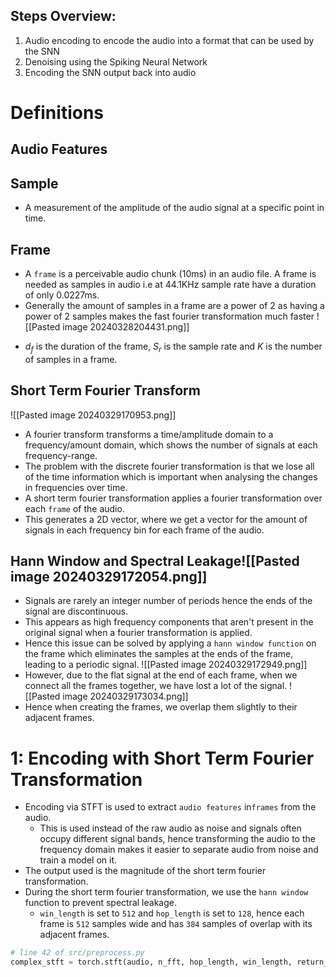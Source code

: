 ## Steps Overview: 
1. Audio encoding to encode the audio into a format that can be used by the SNN
2. Denoising using the Spiking Neural Network 
3. Encoding the SNN output back into audio

# Definitions
## Audio Features

## Sample
* A measurement of the amplitude of the audio signal at a specific point in time.
## Frame
- A `frame` is a perceivable audio chunk (10ms) in an audio file. A frame is needed as samples in audio i.e at 44.1KHz sample rate have a duration of only 0.0227ms. 
- Generally the amount of samples in a frame are a power of 2 as having a power of 2 samples makes the fast fourier transformation much faster
![[Pasted image 20240328204431.png]]
* $d_f$ is the duration of the frame, $S_r$ is the sample rate and $K$ is the number of samples in a frame.

## Short Term Fourier Transform
![[Pasted image 20240329170953.png]]
* A fourier transform transforms a time/amplitude domain to a frequency/amount domain, which shows the number of signals at each frequency-range.
* The problem with the discrete fourier transformation is that we lose all of the time information which is important when analysing the changes in frequencies over time.
* A short term fourier transformation applies a fourier transformation over each `frame` of the audio.
* This generates a 2D vector, where we get a vector for the amount of signals in each frequency bin for each frame of the audio.

## Hann Window and Spectral Leakage![[Pasted image 20240329172054.png]]
* Signals are rarely an integer number of periods hence the ends of the signal are discontinuous.
* This appears as high frequency components that aren't present in the original signal when a fourier transformation is applied.
* Hence this issue can be solved by applying a `hann window function` on the frame which eliminates the samples at the ends of the frame, leading to a periodic signal.
![[Pasted image 20240329172949.png]]
* However, due to the flat signal at the end of each frame, when we connect all the frames together, we have lost a lot of the signal.
![[Pasted image 20240329173034.png]]
* Hence when creating the frames, we overlap them slightly to their adjacent frames.
# 1: Encoding with Short Term Fourier Transformation
* Encoding via STFT is used to extract `audio features` in`frames` from the audio.
	* This is used instead of the raw audio as noise and signals often occupy different signal bands, hence transforming the audio to the frequency domain makes it easier to separate audio from noise and train a model on it.
* The output used is the magnitude of the short term fourier transformation.
* During the short term fourier transformation, we use the `hann window` function to prevent spectral leakage. 
	* `win_length` is set to `512` and `hop_length` is set to `128`, hence each frame is `512` samples wide and has `384` samples of overlap with its adjacent frames.
```python
# line 42 of src/preprocess.py
complex_stft = torch.stft(audio, n_fft, hop_length, win_length, return_complex=True, window=torch.hann_window(n_fft))
```